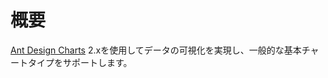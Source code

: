 # 概要

<a href="https://ant-design-charts.antgroup.com/" target="_blank">Ant Design Charts</a> 2.xを使用してデータの可視化を実現し、一般的な基本チャートタイプをサポートします。
